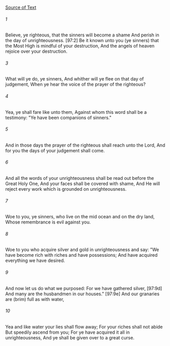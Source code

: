[Source of Text](https://github.com/scrollmapper/bible_databases_deuterocanonical)

###### 1
Believe, ye righteous, that the sinners will become a shame And perish in the day of unrighteousness. [97:2] Be it known unto you (ye sinners) that the Most High is mindful of your destruction, And the angels of heaven rejoice over your destruction.

###### 3
What will ye do, ye sinners, And whither will ye flee on that day of judgement, When ye hear the voice of the prayer of the righteous?

###### 4
Yea, ye shall fare like unto them, Against whom this word shall be a testimony: "Ye have been companions of sinners."

###### 5
And in those days the prayer of the righteous shall reach unto the Lord, And for you the days of your judgement shall come.

###### 6
And all the words of your unrighteousness shall be read out before the Great Holy One, And your faces shall be covered with shame, And He will reject every work which is grounded on unrighteousness.

###### 7
Woe to you, ye sinners, who live on the mid ocean and on the dry land, Whose remembrance is evil against you.

###### 8
Woe to you who acquire silver and gold in unrighteousness and say: "We have become rich with riches and have possessions; And have acquired everything we have desired.

###### 9
And now let us do what we purposed: For we have gathered silver, [97:9d] And many are the husbandmen in our houses." [97:9e] And our granaries are (brim) full as with water,

###### 10
Yea and like water your lies shall flow away; For your riches shall not abide But speedily ascend from you;
For ye have acquired it all in unrighteousness, And ye shall be given over to a great curse.